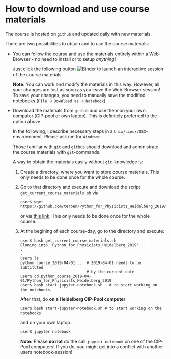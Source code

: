 # How to download and use course materials

The course is hosted on `github` and updated daily with new materials.

There are two possibilities to obtain and to use the course materials:

- You can follow the course and use the materials entirely within a
  Web-Browser - no need to install or to setup *anything*!

  Just click the following button [![Binder](https://ingress.binderhub.astro.uni-bonn.de/badge_logo.svg)](https://ingress.binderhub.astro.uni-bonn.de/v2/gh/terben/Python_for_Physicists_Heidelberg_2019/master) to launch an interactive session of the course materials.

  **Note:** You can work and modify the materials in this way.
    However, all your changes are lost as soon as you leave the
    Web-Browser session! To save your changes, you need to manually
    save the modified notebooks (`File` -> `Download as` ->
    `Notebook`)

- Download the materials from `github` aud use them on your own computer
  (CIP-pool or own laptop). This is definitely preferred to the option above.

  In the following, I describe necessary steps in a
  `Unix/Linux/OSX`-enviroenment. Please ask me for `Windows`-

  Those familiar with `git` and `github` should download and
  administrate the course materials with `git`-commands.

  A way to obtain the materials easily without `git`-knowledge is:

  1. Create a directory, where you want to store course materials. This
  only needs to be done once for the whole course.

  2. Go to that directory and execute and download the script
     `get_current_course_materials.sh` via

     ```
     user$ wget https://github.com/terben/Python_for_Physicists_Heidelberg_2019/raw/master/retrieve_materials/get_current_course_materials.sh
     ```

     or via [this link](https://github.com/terben/Python_for_Physicists_Heidelberg_2019/raw/master/retrieve_materials/get_current_course_materials.sh). This only needs to be done once for the whole
     course.

  3. At the begining of each course-day, go to the directory and execute:

     ```
     user$ bash get_current_course_materials.sh
     Cloning into 'Python_for_Physicists_Heidelberg_2019'...
     .
     .
     user$ ls
     python_course_2019-04-01 ... # 2019-04-01 needs to be subtituted
                                  # by the current date
     user$ cd python_course_2019-04-01/Python_for_Physicists_Heidelberg_2019
     user$ bash start-jupyter-notebook.sh   # to start working on the notebooks
     ```

     After that, do **on a Heidelberg CIP-Pool computer**

     ```
     user$ bash start-jupyter-notebook.sh # to start working on the notebooks
     ```

     and on your own laptop

     ```
     user$ jupyter notebook
     ```

     **Note:** Please **do not** do the call `jupyter notebook` on one
       of the CIP-Pool computers! If you do, you might get into a
       conflict with another users notebook-session!
